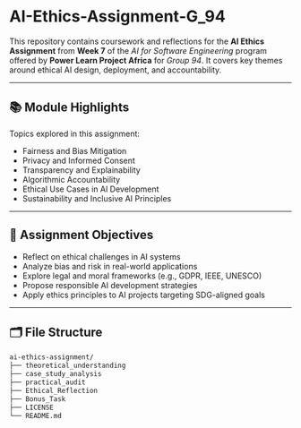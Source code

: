 # AI-Ethics-Assignment-G_94

This repository contains coursework and reflections for the **AI Ethics Assignment** from **Week 7** of the *AI for Software Engineering* program offered by **Power Learn Project Africa** for *Group 94*. It covers key themes around ethical AI design, deployment, and accountability.

---

## 📚 Module Highlights

Topics explored in this assignment:

- Fairness and Bias Mitigation
- Privacy and Informed Consent
- Transparency and Explainability
- Algorithmic Accountability
- Ethical Use Cases in AI Development
- Sustainability and Inclusive AI Principles

---

## 📝 Assignment Objectives

- Reflect on ethical challenges in AI systems  
- Analyze bias and risk in real-world applications  
- Explore legal and moral frameworks (e.g., GDPR, IEEE, UNESCO)  
- Propose responsible AI development strategies  
- Apply ethics principles to AI projects targeting SDG-aligned goals

---

## 🗂️ File Structure
```markdown
ai-ethics-assignment/
├── theoretical_understanding       
├── case_study_analysis        
├── practical_audit          
├── Ethical_Reflection  
├── Bonus_Task
├── LICENSE             
└── README.md              
```